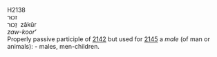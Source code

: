 H2138  
זכוּר  
זָכוּר ‎ zâkûr  
*zaw-koor‘*  
Properly passive participle of [2142](h2142) but used for [2145](h2145)
a *male* (of man or animals): - males, men-children.  

